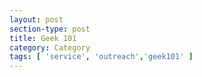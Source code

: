 ```yaml
---
layout: post
section-type: post
title: Geek 101
category: Category
tags: [ 'service', 'outreach','geek101' ]
---
```


<!-- Place this tag in your head or just before your close body tag. -->
<script type="text/javascript" src="https://apis.google.com/js/plusone.js"></script>

<!-- Place this tag where you want the widget to render. -->
<div class="g-post" data-href="https://plus.google.com/115988942600478124988/posts/LX34qZ1bDZe"></div>
